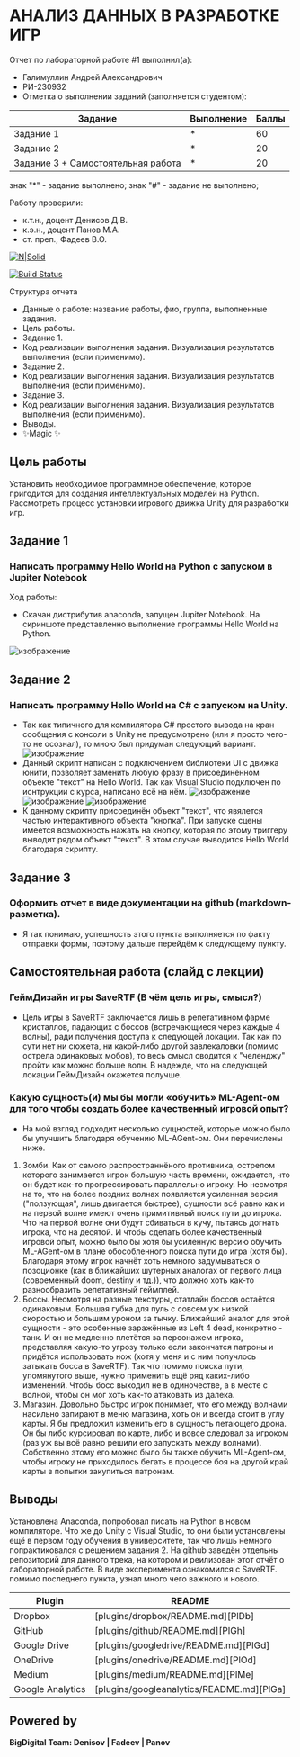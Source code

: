 # АНАЛИЗ ДАННЫХ В РАЗРАБОТКЕ ИГР
Отчет по лабораторной работе #1 выполнил(а):
- Галимуллин Андрей Александрович
- РИ-230932
- Отметка о выполнении заданий (заполняется студентом):

| Задание | Выполнение | Баллы |
| ------ | ------ | ------ |
| Задание 1 | * | 60 |
| Задание 2 | * | 20 |
| Задание 3 + Самостоятельная работа | * | 20 |

знак "*" - задание выполнено; знак "#" - задание не выполнено;

Работу проверили:
- к.т.н., доцент Денисов Д.В.
- к.э.н., доцент Панов М.А.
- ст. преп., Фадеев В.О.

[![N|Solid](https://cldup.com/dTxpPi9lDf.thumb.png)](https://nodesource.com/products/nsolid)

[![Build Status](https://travis-ci.org/joemccann/dillinger.svg?branch=master)](https://travis-ci.org/joemccann/dillinger)

Структура отчета

- Данные о работе: название работы, фио, группа, выполненные задания.
- Цель работы.
- Задание 1.
- Код реализации выполнения задания. Визуализация результатов выполнения (если применимо).
- Задание 2.
- Код реализации выполнения задания. Визуализация результатов выполнения (если применимо).
- Задание 3.
- Код реализации выполнения задания. Визуализация результатов выполнения (если применимо).
- Выводы.
- ✨Magic ✨

## Цель работы
Установить необходимое программное обеспечение, которое пригодится для создания интеллектуальных моделей на Python. Рассмотреть процесс установки игрового движка Unity для разработки игр.


## Задание 1
### Написать программу Hello World на Python с запуском в Jupiter Notebook
Ход работы:
- Скачан дистрибутив anaconda, запущен Jupiter Notebook. На скриншоте представленно выполнение программы Hello World на Python.

![изображение](https://github.com/user-attachments/assets/93db508d-5463-4e73-95fb-a80bbafb1471)


## Задание 2
###  Написать программу Hello World на C# с запуском на Unity.

- Так как типичного для компилятора C# простого вывода на кран сообщения с консоли в Unity не предусмотрено (или я просто чего-то не осознал), то мною был придуман следующий вариант.
![изображение](https://github.com/user-attachments/assets/e6b74527-8552-448f-9467-c192106e4ecd)
- Данный скрипт написан с подключением библиотеки UI с движка юнити, позволяет заменить любую фразу в  присоединённом объекте "текст" на Hello World. Так как Visual Studio подключен по иснтрукции с курса, написано всё на нём.
![изображение](https://github.com/user-attachments/assets/2570e84b-c0a3-42b9-8081-c911ca529c2e)
![изображение](https://github.com/user-attachments/assets/98b76340-d1b4-4eb1-8378-2e605a3d34f4)
![изображение](https://github.com/user-attachments/assets/80708ecf-0ada-4501-9532-00670eb9f53d)
- К данному скрипту присоединён объект "текст", что явялется частью интерактивного объекта "кнопка". При запуске сцены имеется возможность нажать на кнопку, которая по этому триггеру выводит рядом объект "текст". В этом случае выводится Hello World благодаря скрипту.


## Задание 3
### Оформить отчет в виде документации на github (markdown-разметка).
- Я так понимаю, успешность этого пункта выполняется по факту отправки формы, поэтому дальше перейдём к следующему пункту.


## Самостоятельная работа (слайд с лекции)
### ГеймДизайн игры SaveRTF (В чём цель игры, смысл?)

- Цель игры в SaveRTF заключается лишь в репетативном фарме кристаллов, падающих с боссов (встречающиеся через каждые 4 волны), ради получения доступа к следующей локации. Так как по сути нет ни сюжета, ни какой-либо другой завлекаловки (помимо острела одинаковых мобов), то весь смысл сводится к "челенджу" пройти как можно больше волн. В надежде, что на следующей локации ГеймДизайн окажется получше.

### Какую сущность(и) мы бы могли «обучить» ML-Agent-ом для того чтобы создать более качественный игровой опыт?

- На мой взгляд подходит несколько сущностей, которые можно было бы улучшить благодаря обучению ML-AGent-ом. Они перечислены ниже.
1) Зомби. Как от самого распространнёного противника, острелом которого занимается игрок большую часть времени, ожидается, что он будет как-то прогрессировать параллельно игроку. Но несмотря на то, что на более поздних волнах появляется усиленная версия ("ползующая", лишь двигается быстрее), сущности всё равно как и на первой волне имеют очень примитивный поиск пути до игрока. Что на первой волне они будут сбиваться в кучу, пытаясь догнать игрока, что на десятой. И чтобы сделать более качественный игровой опыт, можно было бы хотя бы усиленную версию обучить ML-AGent-ом в плане обособленного поиска пути до игра (хотя бы). Благодаря этому игрок начнёт хоть немного задумываться о позоционке (как в ближайших шутерных аналогах от первого лица (современный doom, destiny и тд.)), что должно хоть как-то разнообразить репетативный геймплей.
2) Боссы. Несмотря на разные текстуры, статлайн боссов остаётся одинаковым. Большая губка для пуль с совсем уж низкой скоростью и большим уроном за тычку. Ближайший аналог для этой сущности - это особенные заражённые из Left 4 dead, конкретно - танк. И он не медленно плетётся за персонажем игрока, представляя какую-то угрозу только если закончатся патроны и придётся использовать нож (хотя у меня и с ним получлось затыкать босса в SaveRTF). Так что помимо поиска пути, упомянутого выше, нужно применить ещё ряд каких-либо изменений. Чтобы босс выходил не в одиночестве, а в месте с волной, чтобы он мог хоть как-то атаковать из далека.
3) Магазин. Довольно быстро игрок понимает, что его между волнами насильно запирают в меню магазина, хоть он и всегда стоит в углу карты. Я бы предложил изменить его в сущность летающего дрона. Он бы либо курсировал по карте, либо и вовсе следовал за игроком (раз уж вы всё равно решили его запускать между волнами). Собственно этому его можно было бы также обучить ML-Agent-ом, чтобы игроку не приходилось бегать в процессе боя на другой край карты в попытки закупиться патронам.


## Выводы

Установлена Anaconda, попробовал писать на Python в новом компиляторе. Что же до Unity с Visual Studio, то они были установлены ещё в первом году обучения в университете, так что лишь немного попрактиковался с решением задания 2. На github заведён отдельны репозиторий для данного трека, на котором и реилизован этот отчёт о лабораторной работе. В виде эксперимента ознакомился с SaveRTF. помимо последнего пункта, узнал много чего важного и нового.

| Plugin | README |
| ------ | ------ |
| Dropbox | [plugins/dropbox/README.md][PlDb] |
| GitHub | [plugins/github/README.md][PlGh] |
| Google Drive | [plugins/googledrive/README.md][PlGd] |
| OneDrive | [plugins/onedrive/README.md][PlOd] |
| Medium | [plugins/medium/README.md][PlMe] |
| Google Analytics | [plugins/googleanalytics/README.md][PlGa] |

## Powered by

**BigDigital Team: Denisov | Fadeev | Panov**

